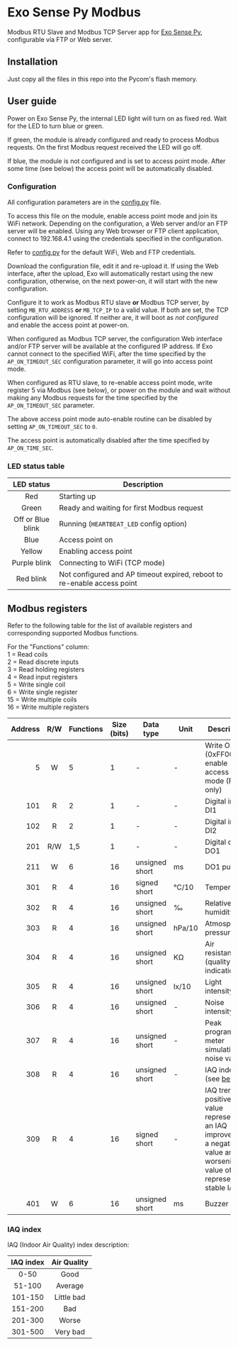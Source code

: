 # Exo Sense Py Modbus
Modbus RTU Slave and Modbus TCP Server app for [Exo Sense Py](https://www.sferalabs.cc/product/exo-sense-py/), configurable via FTP or Web server.

## Installation
Just copy all the files in this repo into the Pycom's flash memory.

## User guide
Power on Exo Sense Py, the internal LED light will turn on as fixed red. Wait for the LED to turn blue or green.

If green, the module is already configured and ready to process Modbus requests. On the first Modbus request received the LED will go off.

If blue, the module is not configured and is set to access point mode. After some time (see below) the access point will be automatically disabled.

### Configuration

All configuration parameters are in the [config.py](config.py) file.

To access this file on the module, enable access point mode and join its WiFi network. Depending on the configuration, a Web server and/or an FTP server will be enabled. Using any Web browser or FTP client application, connect to 192.168.4.1 using the credentials specified in the configuration.

Refer to [config.py](config.py) for the default WiFi, Web and FTP credentials.

Download the configuration file, edit it and re-upload it. If using the Web interface, after the upload, Exo will automatically restart using the new configuration, otherwise, on the next power-on, it will start with the new configuration.

Configure it to work as Modbus RTU slave __or__ Modbus TCP server, by setting `MB_RTU_ADDRESS` __or__ `MB_TCP_IP` to a valid value. If both are set, the TCP configuration will be ignored. If neither are, it will boot as _not configured_ and enable the access point at power-on.

When configured as Modbus TCP server, the configuration Web interface and/or FTP server will be available at the configured IP address. If Exo cannot connect to the specified WiFi, after the time specified by the `AP_ON_TIMEOUT_SEC` configuration parameter, it will go into access point mode.

When configured as RTU slave, to re-enable access point mode, write register 5 via Modbus (see below), or power on the module and wait without making any Modbus requests for the time specified by the `AP_ON_TIMEOUT_SEC` parameter.

The above access point mode auto-enable routine can be disabled by setting `AP_ON_TIMEOUT_SEC` to `0`.

The access point is automatically disabled after the time specified by `AP_ON_TIME_SEC`.

### LED status table

|LED status|Description|
|:--------:|-----------|
|Red|Starting up|
|Green|Ready and waiting for first Modbus request|
|Off or Blue blink|Running (`HEARTBEAT_LED` config option)|
|Blue|Access point on|
|Yellow|Enabling access point|
|Purple blink|Connecting to WiFi (TCP mode)|
|Red blink|Not configured and AP timeout expired, reboot to re-enable access point|

## Modbus registers

Refer to the following table for the list of available registers and corresponding supported Modbus functions.

For the "Functions" column:    
1 = Read coils    
2 = Read discrete inputs    
3 = Read holding registers    
4 = Read input registers    
5 = Write single coil    
6 = Write single register    
15 = Write multiple coils    
16 = Write multiple registers    

|Address|R/W|Functions|Size (bits)|Data type|Unit|Description|
|------:|:-:|---------|----|---------|----|-----------|
|5|W|5|1|-|-|Write ON (0xFF00) to enable access point mode (RTU only)|
|101|R|2|1|-|-|Digital input DI1|
|102|R|2|1|-|-|Digital input DI2|
|201|R/W|1,5|1|-|-|Digital output DO1|
|211|W|6|16|unsigned short|ms|DO1 pulse|
|301|R|4|16|signed short|&deg;C/10|Temperature|
|302|R|4|16|unsigned short|&permil;|Relative humidity|
|303|R|4|16|unsigned short|hPa/10|Atmospheric pressure|
|304|R|4|16|unsigned short|K&#8486;|Air resistance (quality indication)|
|305|R|4|16|unsigned short|lx/10|Light intensity|
|306|R|4|16|unsigned short|-|Noise intensity|
|307|R|4|16|unsigned short|-|Peak programme meter simulation on noise value|
|308|R|4|16|unsigned short|-|IAQ index (see [below](#iaq-index))|
|309|R|4|16|signed short|-|IAQ trend: a positive value represents an IAQ improvement, a negative value an IAQ worsening, a value of zero represents a stable IAQ|
|401|W|6|16|unsigned short|ms|Buzzer beep|

### IAQ index

IAQ (Indoor Air Quality) index description:

|IAQ index|Air Quality|
|:-------:|:---------:|
|0-50|Good|
|51-100|Average|
|101-150|Little bad|
|151-200|Bad|
|201-300|Worse|
|301-500|Very bad|
